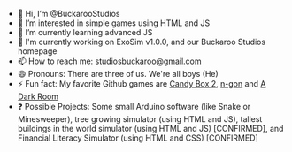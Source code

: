 - 👋 Hi, I’m @BuckarooStudios
- 👀 I’m interested in simple games using HTML and JS
- 🌱 I’m currently learning advanced JS
- 📕 I'm currently working on ExoSim v1.0.0, and our Buckaroo Studios homepage
- 📫 How to reach me: studiosbuckaroo@gmail.com
- 😄 Pronouns: There are three of us. We're all boys (He)
- ⚡ Fun fact: My favorite Github games are <a href="https://candybox2.github.io">Candy Box 2</a>, <a href="https://landgreen.github.io/sidescroller/index.html">n-gon</a> and <a href="https://adarkroom.doublespeakgames.com/">A Dark Room</a>
- ❓ Possible Projects: Some small Arduino software (like Snake or Minesweeper), tree growing simulator (using HTML and JS), tallest buildings in the world simulator (using HTML and JS) [CONFIRMED], and Financial Literacy Simulator (using HTML and CSS) [CONFIRMED]

